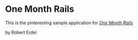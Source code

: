 # One Month Rails

This is the pinteresting sample application for 
[*One Month Rails*](http://onemonthrails.com)

by Robert Erdei